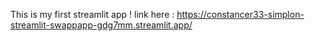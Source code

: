 This is my first streamlit app !
link here : https://constancer33-simplon-streamlit-swappapp-gdg7mm.streamlit.app/
